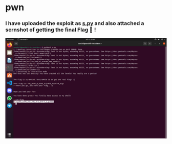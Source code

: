 # pwn

### I have uploaded the exploit as [s.py](https://github.com/senthil-dot-adhu-idhu/pwn/blob/main/s.py) and also attached a scrnshot of getting the final Flag :triangular_flag_on_post: !

<img src="https://github.com/senthil-dot-adhu-idhu/pwn/blob/main/pwn%20terminal%20scrnshot.png">

